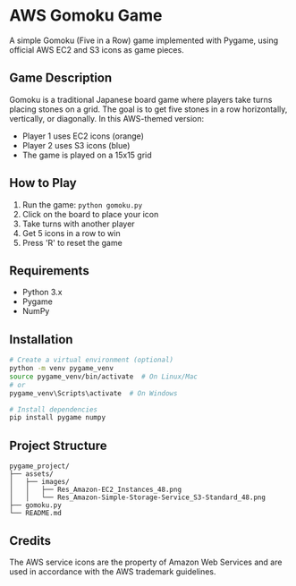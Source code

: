 # AWS Gomoku Game

A simple Gomoku (Five in a Row) game implemented with Pygame, using official AWS EC2 and S3 icons as game pieces.

## Game Description

Gomoku is a traditional Japanese board game where players take turns placing stones on a grid. The goal is to get five stones in a row horizontally, vertically, or diagonally. In this AWS-themed version:

- Player 1 uses EC2 icons (orange)
- Player 2 uses S3 icons (blue)
- The game is played on a 15x15 grid

## How to Play

1. Run the game: `python gomoku.py`
2. Click on the board to place your icon
3. Take turns with another player
4. Get 5 icons in a row to win
5. Press 'R' to reset the game

## Requirements

- Python 3.x
- Pygame
- NumPy

## Installation

```bash
# Create a virtual environment (optional)
python -m venv pygame_venv
source pygame_venv/bin/activate  # On Linux/Mac
# or
pygame_venv\Scripts\activate  # On Windows

# Install dependencies
pip install pygame numpy
```

## Project Structure

```
pygame_project/
├── assets/
│   ├── images/
│   │   ├── Res_Amazon-EC2_Instances_48.png
│   │   └── Res_Amazon-Simple-Storage-Service_S3-Standard_48.png
├── gomoku.py
└── README.md
```

## Credits

The AWS service icons are the property of Amazon Web Services and are used in accordance with the AWS trademark guidelines.
